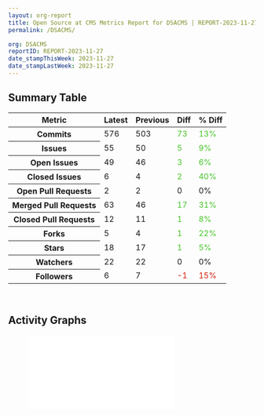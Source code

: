 ```yaml
---
layout: org-report
title: Open Source at CMS Metrics Report for DSACMS | REPORT-2023-11-27
permalink: /DSACMS/

org: DSACMS
reportID: REPORT-2023-11-27
date_stampThisWeek: 2023-11-27
date_stampLastWeek: 2023-11-27
---
```

<div class="summary-table">
  <table class="usa-table usa-table--borderless">
    <h2> Summary Table </h2>
    <thead>
      <tr>
        <th scope="col">Metric</th>
        <th scope="col">Latest</th>
        <th scope="col">Previous</th>
        <th scope="col">Diff</th>
        <th scope="col">% Diff</th>
      </tr>
    </thead>
    <tbody>
      <tr>
        <th scope="row">Commits</th>
        <td>576</td>
        <td>503</td>
        <td style="color: #45c527" >73</td>
        <td style="color: #45c527" >13%</td>
      </tr>
      <tr>
        <th scope="row">Issues</th>
        <td>55</td>
        <td>50</td>
        <td style="color: #45c527" >5</td>
        <td style="color: #45c527" >9%</td>
      </tr>
      <tr>
        <th scope="row">Open Issues</th>
        <td>49</td>
        <td>46</td>
        <td style="color: #45c527" >3</td>
        <td style="color: #45c527" >6%</td>
      </tr>
      <tr>
        <th scope="row">Closed Issues</th>
        <td>6</td>
        <td>4</td>
        <td style="color: #45c527" >2</td>
        <td style="color: #45c527" >40%</td>
      </tr>
      <tr>
        <th scope="row">Open Pull Requests</th>
        <td>2</td>
        <td>2</td>
        <td style="" >0</td>
        <td style="" >0%</td>
      </tr>
      <tr>
        <th scope="row">Merged Pull Requests</th>
        <td>63</td>
        <td>46</td>
        <td style="color: #45c527" >17</td>
        <td style="color: #45c527" >31%</td>
      </tr>
      <tr>
        <th scope="row">Closed Pull Requests</th>
        <td>12</td>
        <td>11</td>
        <td style="color: #45c527" >1</td>
        <td style="color: #45c527" >8%</td>
      </tr>
      <tr>
        <th scope="row">Forks</th>
        <td>5</td>
        <td>4</td>
        <td style="color: #45c527" >1</td>
        <td style="color: #45c527" >22%</td>
      </tr>
      <tr>
        <th scope="row">Stars</th>
        <td>18</td>
        <td>17</td>
        <td style="color: #45c527" >1</td>
        <td style="color: #45c527" >5%</td>
      </tr>
      <tr>
        <th scope="row">Watchers</th>
        <td>22</td>
        <td>22</td>
        <td style="" >0</td>
        <td style="" >0%</td>
      </tr>
      <tr>
        <th scope="row">Followers</th>
        <td>6</td>
        <td>7</td>
        <td style="color: #d31c08" >-1</td>
        <td style="color: #d31c08" >15%</td>
      </tr>
    </tbody>
  </table>
</div>
<div class="graph-container">
  <br>
  <h2>Activity Graphs</h2>
  <div class="row">
    <!--- Issues/PRs Status Breakdown Graph -->
    <figure>
      <embed type="image/svg+xml" src="../assets/img/graphs/DSACMS/DSACMS_issue_gauge.svg" />
    </figure>
  </div>
</div>